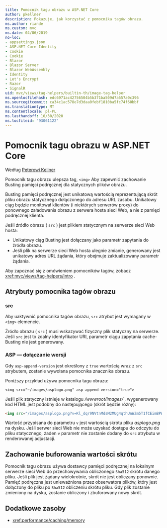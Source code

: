 ```yaml
---
title: Pomocnik tagu obrazu w ASP.NET Core
author: pkellner
description: Pokazuje, jak korzystać z pomocnika tagów obrazu.
ms.author: riande
ms.custom: mvc
ms.date: 04/06/2019
no-loc:
- appsettings.json
- ASP.NET Core Identity
- cookie
- Cookie
- Blazor
- Blazor Server
- Blazor WebAssembly
- Identity
- Let's Encrypt
- Razor
- SignalR
uid: mvc/views/tag-helpers/builtin-th/image-tag-helper
ms.openlocfilehash: edc6971ac42756504b5b371ba509d7a657a0c396
ms.sourcegitcommit: ca34c1ac578e7d3daa0febf1810ba5fc74f60bbf
ms.translationtype: MT
ms.contentlocale: pl-PL
ms.lasthandoff: 10/30/2020
ms.locfileid: "93061122"
---
```

# <a name="image-tag-helper-in-aspnet-core"></a>Pomocnik tagu obrazu w ASP.NET Core

Według [Peterowi Kellner](https://peterkellner.net)

Pomocnik tagu obrazu ulepsza tag, `<img>` Aby zapewnić zachowanie Busting pamięci podręcznej dla statycznych plików obrazu.

Busting pamięci podręcznej jest unikatową wartością reprezentującą skrót pliku obrazu statycznego dołączonego do adresu URL zasobu. Unikatowy ciąg będzie monitował klientów (i niektórych serwerów proxy) do ponownego załadowania obrazu z serwera hosta sieci Web, a nie z pamięci podręcznej klienta.

Jeśli źródło obrazu ( `src` ) jest plikiem statycznym na serwerze sieci Web hosta:

* Unikatowy ciąg Busting jest dołączany jako parametr zapytania do źródła obrazu.
* Jeśli plik na serwerze sieci Web hosta ulegnie zmianie, generowany jest unikatowy adres URL żądania, który obejmuje zaktualizowany parametr żądania.

Aby zapoznać się z omówieniem pomocników tagów, zobacz <xref:mvc/views/tag-helpers/intro> .

## <a name="image-tag-helper-attributes"></a>Atrybuty pomocnika tagów obrazu

### <a name="src"></a>src

Aby uaktywnić pomocnika tagów obrazu, `src` atrybut jest wymagany w `<img>` elemencie.

Źródło obrazu ( `src` ) musi wskazywać fizyczny plik statyczny na serwerze. Jeśli `src` jest to zdalny identyfikator URI, parametr ciągu zapytania cache-Busting nie jest generowany.

### <a name="asp-append-version"></a>ASP — dołączanie wersji

Gdy `asp-append-version` jest określony z `true` wartością wraz z `src` atrybutem, zostanie wywołana pomocnika znacznika obrazu.

Poniższy przykład używa pomocnika tagu obrazu:

```cshtml
<img src="~/images/asplogo.png" asp-append-version="true">
```

Jeśli plik statyczny istnieje w katalogu */wwwroot/images/* , wygenerowany kod HTML jest podobny do następującego (skrót będzie różny):

```html
<img src="/images/asplogo.png?v=Kl_dqr9NVtnMdsM2MUg4qthUnWZm5T1fCEimBPWDNgM">
```

Wartość przypisana do parametru `v` jest wartością skrótu pliku *asplogo.png* na dysku. Jeśli serwer sieci Web nie może uzyskać dostępu do odczytu do pliku statycznego, żaden `v` parametr nie zostanie dodany do `src` atrybutu w renderowanej adjustacji.

## <a name="hash-caching-behavior"></a>Zachowanie buforowania wartości skrótu

Pomocnik tagu obrazu używa dostawcy pamięci podręcznej na lokalnym serwerze sieci Web do przechowywania obliczonego `Sha512` skrótu danego pliku. Jeśli plik jest żądany wielokrotnie, skrót nie jest obliczany ponownie. Pamięć podręczna jest unieważniona przez obserwatora plików, który jest dołączony do pliku po `Sha512` obliczeniu skrótu pliku. Gdy plik zostanie zmieniony na dysku, zostanie obliczony i zbuforowany nowy skrót.

## <a name="additional-resources"></a>Dodatkowe zasoby

* <xref:performance/caching/memory>
